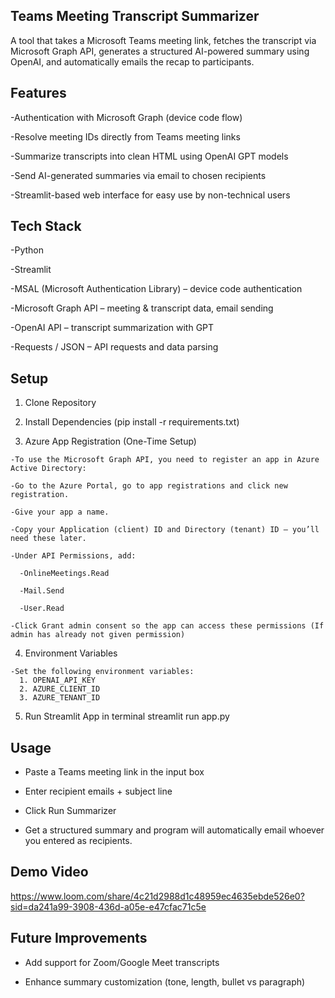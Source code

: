 ## Teams Meeting Transcript Summarizer

A tool that takes a Microsoft Teams meeting link, fetches the transcript via Microsoft Graph API, generates a structured AI-powered summary using OpenAI, and automatically emails the recap to participants.


## Features

-Authentication with Microsoft Graph (device code flow)

-Resolve meeting IDs directly from Teams meeting links

-Summarize transcripts into clean HTML using OpenAI GPT models

-Send AI-generated summaries via email to chosen recipients

-Streamlit-based web interface for easy use by non-technical users

## Tech Stack

-Python

-Streamlit

-MSAL (Microsoft Authentication Library) – device code authentication

-Microsoft Graph API – meeting & transcript data, email sending

-OpenAI API – transcript summarization with GPT

-Requests / JSON – API requests and data parsing

## Setup
  1. Clone Repository
  
  2. Install Dependencies (pip install -r requirements.txt)
  
  3. Azure App Registration (One-Time Setup)
  
    -To use the Microsoft Graph API, you need to register an app in Azure Active Directory:
    
    -Go to the Azure Portal, go to app registrations and click new registration.
    
    -Give your app a name.
    
    -Copy your Application (client) ID and Directory (tenant) ID — you’ll need these later.
    
    -Under API Permissions, add:
    
      -OnlineMeetings.Read
      
      -Mail.Send
      
      -User.Read
  
    -Click Grant admin consent so the app can access these permissions (If admin has already not given permission)

  4. Environment Variables
  
    -Set the following environment variables:
      1. OPENAI_API_KEY
      2. AZURE_CLIENT_ID
      3. AZURE_TENANT_ID
  
  5. Run Streamlit App in terminal
    streamlit run app.py

## Usage

  - Paste a Teams meeting link in the input box
  
  - Enter recipient emails + subject line
  
  - Click Run Summarizer
  
  - Get a structured summary and program will automatically email whoever you entered as recipients.

## Demo Video
https://www.loom.com/share/4c21d2988d1c48959ec4635ebde526e0?sid=da241a99-3908-436d-a05e-e47cfac71c5e


## Future Improvements

  - Add support for Zoom/Google Meet transcripts

  - Enhance summary customization (tone, length, bullet vs paragraph)

